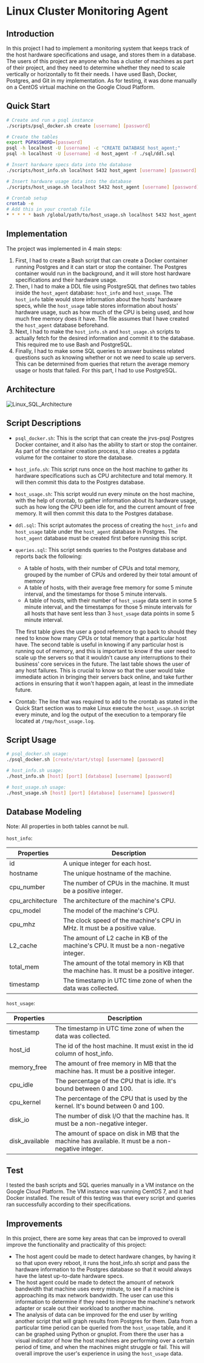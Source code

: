 # Linux Cluster Monitoring Agent

## Introduction
In this project I had to implement a monitoring system that keeps track of the host hardware specifications and usage, and stores them in a database. The users of this project are anyone who has a cluster of machines as part of their project, and they need to determine whether they need to scale vertically or horizontally to fit their needs. I have used Bash, Docker, Postgres, and Git in my implementation. As for testing, it was done manually on a CentOS virtual machine on the Google Cloud Platform.

## Quick Start
````bash
# Create and run a psql instance
./scripts/psql_docker.sh create [username] [password]

# Create the tables
export PGPASSWORD=[password]
psql -h localhost -U [username] -c "CREATE DATABASE host_agent;"
psql -h localhost -U [username] -d host_agent -f ./sql/ddl.sql

# Insert hardware specs data into the database
./scripts/host_info.sh localhost 5432 host_agent [username] [password]

# Insert hardware usage data into the database
./scripts/host_usage.sh localhost 5432 host_agent [username] [password]

# Crontab setup
crontab -e
# Add this in your crontab file
* * * * * bash /global/path/to/host_usage.sh localhost 5432 host_agent postgres password > /tmp/host_usage.log
````

## Implementation

The project was implemented in 4 main steps:

1. First, I had to create a Bash script that can create a Docker container running Postgres and it can start or stop the container. The Postgres container would run in the background, and it will store host hardware specifications and their hardware usage.
2. Then, I had to make a DDL file using PostgreSQL that defines two tables inside the `host_agent` database: `host_info` and `host_usage`. The `host_info` table would store information about the hosts' hardware specs, while the `host_usage` table stores information about hosts' hardware usage, such as how much of the CPU is being used, and how much free memory does it have. The file assumes that I have created the `host_agent` database beforehand.
3. Next, I had to make the `host_info.sh` and `host_usage.sh` scripts to actually fetch for the desired information and commit it to the database. This required me to use Bash and PostgreSQL.
4. Finally, I had to make some SQL queries to answer business related questions such as knowing whether or not we need to scale up servers. This can be determined from queries that return the average memory usage or hosts that failed. For this part, I had to use PostgreSQL.

## Architecture

![Linux_SQL_Architecture](./assets/Linux_SQL_Architecture.png)

## Script Descriptions

- `psql_docker.sh`: This is the script that can create the jrvs-psql Postgres Docker container, and it also has the ability to start or stop the container. As part of the container creation process, it also creates a pgdata volume for the container to store the database.
- `host_info.sh`: This script runs once on the host machine to gather its hardware specifications such as CPU architecture and total memory. It will then commit this data to the Postgres database.
- `host_usage.sh`: This script would run every minute on the host machine, with the help of crontab, to gather information about its hardware usage, such as how long the CPU been idle for, and the current amount of free memory. It will then commit this data to the Postgres database.
- `ddl.sql`: This script automates the process of creating the `host_info` and `host_usage` table under the `host_agent` database in Postgres. The `host_agent` database must be created first before running this script.
- `queries.sql`: This script sends queries to the Postgres database and reports back the following:
  
    - A table of hosts, with their number of CPUs and total memory, grouped by the number of CPUs and ordered by their total amount of memory
    - A table of hosts, with their average free memory for some 5 minute interval, and the timestamps for those 5 minute intervals.
    - A table of hosts, with their number of `host_usage` data sent in some 5 minute interval, and the timestamps for those 5 minute intervals for all hosts that have sent less than 3 `host_usage` data points in some 5 minute interval.
    
  The first table gives the user a good reference to go back to should they need to know how many CPUs or total memory that a particular host have. The second table is useful in knowing if any particular host is running out of memory, and this is important to know if the user need to scale up the servers so that it wouldn't cause any interruptions to their business' core services in the future. The last table shows the user of any host failures. This is crucial to know so that the user would take immediate action in bringing their servers back online, and take further actions in ensuring that it won't happen again, at least in the immediate future.

- Crontab: The line that was required to add to the crontab as stated in the Quick Start section was to make Linux execute the `host_usage.sh` script every minute, and log the output of the execution to a temporary file located at `/tmp/host_usage.log`.

## Script Usage
````bash
# psql_docker.sh usage:
./psql_docker.sh [create/start/stop] [username] [password]

# host_info.sh usage:
./host_info.sh [host] [port] [database] [username] [password]

# host_usage.sh usage:
./host_usage.sh [host] [port] [database] [username] [password]
````

## Database Modeling

Note: All properties in both tables cannot be null.

`host_info`:

| Properties | Description |
| --- | --- |
| id | A unique integer for each host. |
| hostname | The unique hostname of the machine. |
| cpu_number | The number of CPUs in the machine. It must be a positive integer. |
| cpu_architecture | The architecture of the machine's CPU. |
| cpu_model | The model of the machine's CPU. |
| cpu_mhz | The clock speed of the machine's CPU in MHz. It must be a positive value. |
| L2_cache | The amount of L2 cache in KB of the machine's CPU. It must be a non-negative integer. |
| total_mem | The amount of the total memory in KB that the machine has. It must be a positive integer. |
| timestamp | The timestamp in UTC time zone of when the data was collected. |

`host_usage`:

| Properties | Description |
| --- | --- |
| timestamp | The timestamp in UTC time zone of when the data was collected. |
| host_id | The id of the host machine. It must exist in the id column of host_info. |
| memory_free | The amount of free memory in MB that the machine has. It must be a positive integer. |
| cpu_idle | The percentage of the CPU that is idle. It's bound between 0 and 100. |
| cpu_kernel | The percentage of the CPU that is used by the kernel. It's bound between 0 and 100. |
| disk_io | The number of disk I/O that the machine has. It must be a non-negative integer. |
| disk_available | The amount of space on disk in MB that the machine has available. It must be a non-negative integer. |

## Test

I tested the bash scripts and SQL queries manually in a VM instance on the Google Cloud Platform. The VM instance was running CentOS 7, and it had Docker installed. The result of this testing was that every script and queries ran successfully according to their specifications.

## Improvements

In this project, there are some key areas that can be improved to overall improve the functionality and practicality of this project:

- The host agent could be made to detect hardware changes, by having it so that upon every reboot, it runs the host_info.sh script and pass the hardware information to the Postgres database so that it would always have the latest up-to-date hardware specs.
- The host agent could be made to detect the amount of network bandwidth that machine uses every minute, to see if a machine is approaching its max network bandwidth. The user can use this information to determine if they need to improve the machine's network adapter or scale out their workload to another machine.
- The analysis of data can be improved for the end user by writing another script that will graph results from Postgres for them. Data from a particular time period can be queried from the `host_usage` table, and it can be graphed using Python or gnuplot. From there the user has a visual indicator of how the host machines are performing over a certain period of time, and when the machines might struggle or fail. This will overall improve the user's experience in using the `host_usage` data.
